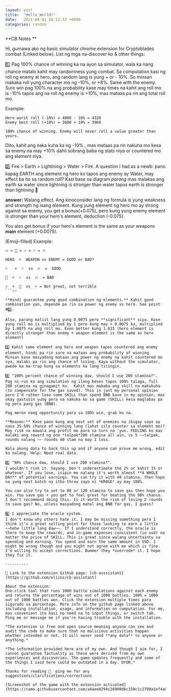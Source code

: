 ```yaml
---
layout: post
title:  "Hello World!"
date:   2021-08-01 20:13:52 +0800
categories: random
---
```


**CB Notes **

Hi, gumawa ako ng basic simulator chrome extension for Cryptoblades combat (Linked below). List ng mga na-discover ko & other things: 

1️⃣ Pag 100% chance of winning ka na ayon sa simulator, wala ka nang chance matalo kahit may randomness yung combat. Sa computation kasi ng roll ng enemy at hero, ang random lang is yung + or - 10%. So minsan makaka roll yung character mo ng -10%, or +8%. Same with the enemy. Sure win pag 100% na ang probability kase may times na kahit ang roll mo is -10%  tapos ang na roll ng enemy is +10%, mas mataas pa rin ang total roll mo. 

Example: 
```
Hero worst roll (-10%) = 4800 - 10% = 4320
Enemy best roll (+10%) = 3600 + 10% = 3960

100% chance of winning. Enemy will never roll a value greater than yours.
```
Dito, kahit ang naka kuha ka ng -10% , mas mataas pa rin nakuha mo kesa sa enemy na may +10% dahil sobrang baba ng stats niya or countered mo ang element niya.

2️⃣ Fire > Earth > Lightining > Water > Fire. A question I had as a newb:  pano kapag EARTH ang element ng hero ko tapos ang enemy ay Water, may effect ba ito sa random roll? Kasi base sa diagram *parang* mas malakas ang earth sa water since lightning is stronger than water tapos earth is stronger than lightning 🤔

**answer:** Walang effect. Ang kinoconsider lang ng formula is yung weakness and strength ng isang element. Kung yung element ng hero mo ay strong against sa enemy, you get a bonus(+0.075), pero kung yung enemy element is stronger than your hero's element,  deduction (-0.075). 

You also get bonus if your hero's element is the same as your weapons **main** element (+0.0075).  

(Emoji-filled) Example: 
```
🔥 > 🌳 > ⚡ > 💦 > 🔥

HERO  +  WEAPON vs ENEMY = GOOD or BAD?

💦   +  💦  vs  🔥  =  GOOD 

🌳  +  💦  vs  🔥  = BAD 

⚡  +  🌳  vs  ⚡ = Not great, not terrible
```💦💦

**Hindi guarantee yung good combination ng elements.** Kahit good combination yan, depende pa rin sa power ng enemy vs hero. See point #3️⃣.

Also, parang maliit lang yung 0.0075 pero **significant** siya. Kase yung roll mo is multiplied by 1 pero kung may + 0.0075 ka, multiplied by 1.0075 na ang roll mo. Even better kung 1.015 (hero element is directly stronger than enemy + weapon element is the same as hero element)

3️⃣ Kahit same element ang hero and weapon tapos countered ang enemy element, hindi pa rin sure na mataas ang probability of winning. Minsan kase masyadong mataas ang power ng enemy na kahit countered mo sya, malaki pa rin ang chance of losing. Kaya without the simulator, pwede ka ma-trap kung sa elements ka lang titingin.

4️⃣ "100% percent chance of winning daw, should I use 200 stamina?". 
Pag ni-run ko ang simulation ng ilang beses tapos 100% talaga, full 200 stamina na ginagamit ko.  Kahit mas mababa ang skill na makukuha (to compensate for the gas saved). This is just my personal opinion pero I'd rather lose some SKILL than spend BNB kase in my opinion, mas okay gastusin yung pera na nakuha ko sa game (SKILL) kesa maglabas pa ng pera pang gas (BNB). 

Pag meron nang opportunity para sa 100% win, grab ko na. 

**Reason:** Kase pano kung ang next set of enemies na ibigay sayo ay nasa 35-50% chance of winning lang (lahat sila counter sa element mo)? May risk na mawala ang profit mo para sa turn na 'yun. FEELING ko mas malaki ang reward ng one *talpak*200 stamina all win, vs 5 ~~talpak, rounds nalang ~~ rounds 40 stam na may 1 loss. 

Wala akong data to back this up and if anyone can prove me wrong, edit ko nalang. Help: Need real data. 

5️⃣ "98% chance daw, should I use 200 stamina?". 
I wouldn't risk it. Sayang. Don't underestimate the 2% or kahit 1% or whatever. If you lose, isipin mo nalang it's worth almost **A WHOLE DAY** of potential earnings. You can try it with 40 stamina, then hope na yung next batch na itho-throw sayo ni *KROGE* ay may 100%. 

You can also try to set to 80 or 120 stamina to save gas then hope you win. You save gas + you get to feel great for beating the 98% chance. I don't recommend doing this. Is it worth the risk of losing 2 rounds to save gas? No, unless masyadong mahal ang BNB for gas, I guess?  

6️⃣ I appreciate the oracle system. 
I don't know why others hate it, I may be missing something pero I think it's a great selling point for those looking to earn a little ~~hehe little lang daw~~. If I understand correctly, the oracle is there to keep the rewards, and in-game expenses consistent (in usd) no matter the price of SKILL. This is great since walang uncertainty sa spending and earning. You spend and earn the same amount in USD. I might be wrong though and you might not agree with me which is fine. I'm willing to accept corrections. Bummer they *overrode* it. I hope they fix it.

----------

📌 Link to the extension Github page: [cb-asssistant](https://github.com/oliinz/cb-assistant) 

About the extension: 
One-click tool that runs 1000 battle simulations against each enemy and returns the percentage of wins out of 1000 battles. 100% = 1000 out of 1000 battles won. Click the extension multiple times para sigurado sa percentage. More info on the github page linked above including installation, usage, and information on computation. For me, mas convenient ito kasi no need na to input things, or switch tab. Ping me or message me if you're having trouble with the installation.

*The extension is free and open source meaning anyone can see and audit the code to make sure that no malicious activities happen whether intended or not. It will never send **any data** to anyone or anything.*

*The information provided here are of my own. And though I aim for, I cannot guarantee factuality as these were derived from my own experiences and discoveries. The game updates frequently and some of the things I said here could be outdated in a day. DYOR.*

Thanks for reading 💙  ping me for any suggestions/clarifications/corrections

[Screenshot of the game with the extension activated](https://camo.githubusercontent.com/a4aee8294c26900d6c158c1c2799a1ef4a0682a933085a810549c8ede4ffbcca/68747470733a2f2f706963632e696f2f434b4c4d6759572e706e67)
